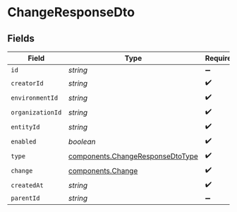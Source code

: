 # ChangeResponseDto


## Fields

| Field                                                                                | Type                                                                                 | Required                                                                             | Description                                                                          |
| ------------------------------------------------------------------------------------ | ------------------------------------------------------------------------------------ | ------------------------------------------------------------------------------------ | ------------------------------------------------------------------------------------ |
| `id`                                                                                 | *string*                                                                             | :heavy_minus_sign:                                                                   | N/A                                                                                  |
| `creatorId`                                                                          | *string*                                                                             | :heavy_check_mark:                                                                   | N/A                                                                                  |
| `environmentId`                                                                      | *string*                                                                             | :heavy_check_mark:                                                                   | N/A                                                                                  |
| `organizationId`                                                                     | *string*                                                                             | :heavy_check_mark:                                                                   | N/A                                                                                  |
| `entityId`                                                                           | *string*                                                                             | :heavy_check_mark:                                                                   | N/A                                                                                  |
| `enabled`                                                                            | *boolean*                                                                            | :heavy_check_mark:                                                                   | N/A                                                                                  |
| `type`                                                                               | [components.ChangeResponseDtoType](../../models/components/changeresponsedtotype.md) | :heavy_check_mark:                                                                   | N/A                                                                                  |
| `change`                                                                             | [components.Change](../../models/components/change.md)                               | :heavy_check_mark:                                                                   | N/A                                                                                  |
| `createdAt`                                                                          | *string*                                                                             | :heavy_check_mark:                                                                   | N/A                                                                                  |
| `parentId`                                                                           | *string*                                                                             | :heavy_minus_sign:                                                                   | N/A                                                                                  |